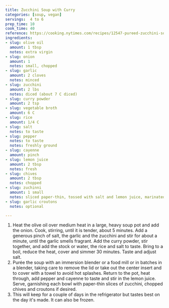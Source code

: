 ```yaml
---
title: Zucchini Soup with Curry
categories: [soup, vegan]
servings:  4 to 6
prep_time: 10
cook_time: 40
reference: https://cooking.nytimes.com/recipes/12547-pureed-zucchini-soup-with-curry
ingredients:
- slug: olive oil
  amount: 1 tbsp
  notes: extra virgin
- slug: onion
  amount: 1
  notes: small, chopped
- slug: garlic
  amount: 2 cloves
  notes: minced
- slug: zucchini
  amount: 2 lbs
  notes: diced (about 7 C diced)
- slug: curry powder
  amount: 2 tsp
- slug: vegetable broth
  amount: 6 C
- slug: rice
  amount: 1/4 C
- slug: salt
  notes: to taste
- slug: pepper
  notes: to taste
  notes: freshly ground
- slug: cayenne
  amount: pinch
- slug: lemon juice
  amount: 2 tbsp
  notes: fresh
- slug: chives
  amount: 2 tbsp
  notes: chopped
- slug: zuchinni
  amount: 1 small
  notes: sliced paper-thin, tossed with salt and lemon juice, marinated for 15 minutes or longer
- slug: garlic croutons
  notes: optional

---
```


1. Heat the olive oil over medium heat in a large, heavy soup pot and add the onion. Cook, stirring, until it is tender, about 5 minutes. Add a generous pinch of salt, the garlic and the zucchini and stir for about a minute, until the garlic smells fragrant. Add the curry powder, stir together, and add the stock or water, the rice and salt to taste. Bring to a boil, reduce the heat, cover and simmer 30 minutes. Taste and adjust salt.
2. Purée the soup with an immersion blender or a food mill or in batches in a blender, taking care to remove the lid or take out the center insert and to cover with a towel to avoid hot splashes. Return to the pot, heat through, add pepper and cayenne to taste and stir in the lemon juice. Serve, garnishing each bowl with paper-thin slices of zucchini, chopped chives and croutons if desired.
3. This will keep for a couple of days in the refrigerator but tastes best on the day it's made. It can also be frozen.
